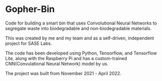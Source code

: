 # Gopher-Bin
Code for building a smart bin that uses Convolutional Neural Networks to segregate waste into biodegradable and non-biodegradable materials.


This was created by me and my team and as a self-driven, independent project for SASE Labs.

The code has been developed using Python, Tensorflow, and Tensorflow Lite, along with the Raspberry Pi and has a custom-trained CNN(Convulational Neural Network) model by us.

The project was built from November 2021 - April 2022. 


